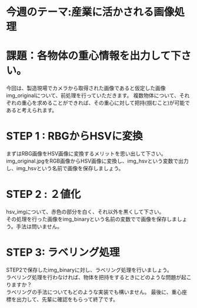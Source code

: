 # 今週のテーマ:産業に活かされる画像処理

# 課題：各物体の重心情報を出力して下さい。
今回は、製造現場でカメラから取得された画像であると仮定した画像img_originalについて、前処理を行っていただきます。
複数物体について、それぞれの重心を求めることができれば、その重心に対して把持(掴むこと)が可能であると考えられます。

# STEP 1 : RBGからHSVに変換
まずはRBG画像をHSV画像に変換するメリットを思い出して下さい。
img_original.jpgをRGB画像からHSV画像に変換し、img_hsvという変数で出力し、img_hsvという名前で画像を保存しましょう。

# STEP 2 : ２値化
hsv_imgについて、赤色の部分を白く、それ以外を黒くして下さい。<br>その処理を行った画像をimg_binaryという名前の変数でで画像を保存しましょう。手法は問いません。

# STEP 3: ラベリング処理
STEP2で保存したimg_binaryに対し、ラベリング処理を行いましょう。
<br>ラベリング処理を行わなければ、物体を把持をするときにどのような問題が起こりますか？
<br>ラベリングの手法についてもどのような実装でも構いません。
最後に、重心座標を出力して、先輩に確認をもらって終了です。

